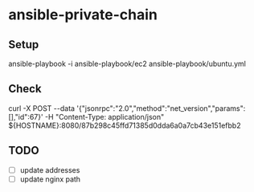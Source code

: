 # ansible-private-chain

## Setup
ansible-playbook -i ansible-playbook/ec2 ansible-playbook/ubuntu.yml


## Check
curl -X POST --data '{"jsonrpc":"2.0","method":"net_version","params":[],"id":67}' -H "Content-Type: application/json" ${HOSTNAME}:8080/87b298c45ffd71385d0dda6a0a7cb43e151efbb2

## TODO
- [ ] update addresses
- [ ] update nginx path